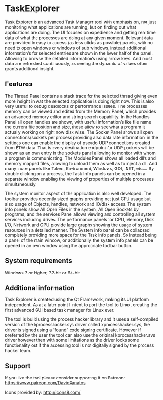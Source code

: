 # TaskExplorer

Task Explorer is an advanced Task Manager tool with emphasis on, not just monitoring what applications are running, but on finding out what applications are doing. 
The UI focuses on expedience and getting real time data of what the processes are doing at any given moment. Relevant data are provided in easy to access (as less clicks as possible) panels, with no need to open windows or windows of sub windows, instead additional information’s for selected entries are shown in the lower half of the panel. Allowing to browse the detailed information’s using arrow keys. And most data are refreshed continuously, as seeing the dynamic of values often grants additional insight.

## Features

The Thread  Panel contains a stack trace for the selected thread giving even more insight in wat the selected application is doing right now. This is also very useful to debug deadlocks or performance issues. The processes memory can be viewed and edited from the Memory Panel, which provides an advanced memory editor and string search capability. In the Handles Panel all open handles are shown, with useful information’s like file name the current file position and size, these allow to see what a program is actually working on right now disk wise. The Socket Panel shows all open connections/sockets per process providing also data rate information, in the settings one can enable the display of pseudo UDP connections created from ETW data. That is every destination endpoint for UDP packets will be shown as an own entry in the sockets panel allowing to monitor with whom a program is communicating. The Modules Panel shows all loaded dll’s and memory mapped files, allowing to unload them as well as to inject a dll. And many more panels like Token, Environment, Windows, GDI, .NET, etc…. 
By double clicking on a process, the Task Info panels can be opened in a separate window enabling the viewing of properties of multiple processes simultaneously.

The system monitor aspect of the application is also well developed. The toolbar provides decently sized graphs providing not just CPU usage but also usage of Objects, handles, network and IO/disk access. The system info panels show All Open Files in the system, All Open Sockets by programs, and the services Panel allows viewing and controlling all system services including drives. The performance panels for CPU, Memory, Disk I/O, Network and GPU provide large graphs showing the usage of system resources in a detailed manner.
The System info panel can be collapsed completely providing more space for the Task info panels. So Instead being a panel of the main window, or additionally, the system info panels can be opened in an own window using the appropriate toolbar button.

## System requirements

Windows 7 or higher, 32-bit or 64-bit.

## Additional information

Task Explorer is created using the Qt Framework, making its UI platform independent. As at a later point I intent to port the tool to Linux, creating the first advanced GUI based task manager for Linux ever.

The tool is build using the process hacker library and it uses a self-compiled version of the kprocesshacker.sys driver called xprocesshacker.sys, the driver is signed using a “found” code signing certificate. However if preferred by the user the tool can also use the original kprocesshacker.sys driver however then with some limitations as the driver locks some functionality out if the accessing tool is not digitally signed by the process hacker team.

## Support

If you like the tool please consider supporting it on Patreon: https://www.patreon.com/DavidXanatos

Icons provided by: http://icons8.com/
